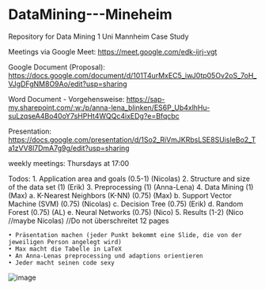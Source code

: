 # DataMining---Mineheim

Repository for Data Mining 1 Uni Mannheim Case Study

Meetings via Google Meet: https://meet.google.com/edk-ijrj-vgt

Google Document (Proposal): https://docs.google.com/document/d/101T4urMxEC5_iwJ0tp05Ov2oS_7oH_VJgDFgNM8O9Ao/edit?usp=sharing

Word Document - Vorgehensweise: https://sap-my.sharepoint.com/:w:/p/anna-lena_blinken/ES6P_Ub4xlhHu-suLzqseA4Bo40oY7sHPHt4WQQc4ixEDg?e=Bfqcbc

Presentation: https://docs.google.com/presentation/d/1So2_RiVmJKRbsLSE8SUisIeBo2_Ta1zVV8l7DmA7g9g/edit?usp=sharing

weekly meetings: Thursdays at 17:00

Todos:
	1. Application area and goals (0.5-1) (Nicolas)
	2. Structure and size of the data set (1) (Erik)
	3. Preprocessing (1) (Anna-Lena)
	4. Data Mining (1) (Max)
		a. K-Nearest Neighbors (K-NN) (0.75) (Max)
		b. Support Vector Machine (SVM) (0.75) (Nicolas)
		c. Decision Tree (0.75) (Erik)
		d. Random Forest (0.75) (AL)
		e. Neural Networks (0.75) (Nico)
	5. Results (1-2) (Nico //maybe Nicolas)
//Do not überschreitet 12 pages

	• Präsentation machen (jeder Punkt bekommt eine Slide, die von der jeweiligen Person angelegt wird)
	• Max macht die Tabelle in LaTeX
	• An Anna-Lenas preprocessing und adaptions orientieren
	• Jeder macht seinen code sexy
![image](https://user-images.githubusercontent.com/51033307/142470304-1a7fe156-87d9-4041-b2e8-e5b8f7a186ff.png)
